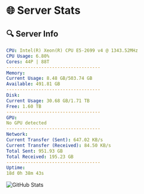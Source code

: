 # 🌐 Server Stats
## 🔍 Server Info
```yaml
CPU: Intel(R) Xeon(R) CPU E5-2699 v4 @ 1343.52MHz
CPU Usage: 6.80%
Cores: 44P | 88T
-----------------------------------
Memory:
Current Usage: 8.48 GB/503.74 GB
Available: 491.81 GB
-----------------------------------
Disk:
Current Usage: 30.68 GB/1.71 TB
Free: 1.60 TB
-----------------------------------
GPU:
No GPU detected
-----------------------------------
Network:
Current Transfer (Sent): 647.02 KB/s
Current Transfer (Received): 84.50 KB/s
Total Sent: 951.93 GB
Total Received: 195.23 GB
-----------------------------------
Uptime:
18d 0h 38m 43s
```
![GitHub Stats](https://img.shields.io/badge/Updated-2025-05-07_17:47:31-blue)